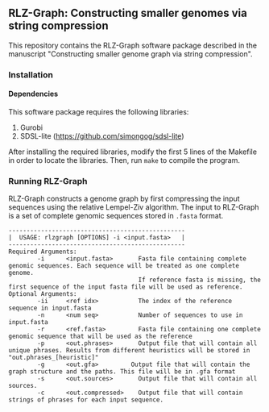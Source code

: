## RLZ-Graph: Constructing smaller genomes via string compression
This repository contains the RLZ-Graph software package described in the manuscript "Constructing smaller genome graph via string compression".

### Installation

#### Dependencies
This software package requires the following libraries:
1. Gurobi 
2. SDSL-lite (https://github.com/simongog/sdsl-lite)

After installing the required libraries, modify the first 5 lines of the Makefile in order to locate the libraries.
Then, run `make` to compile the program.

### Running RLZ-Graph

RLZ-Graph constructs a genome graph by first compressing the input sequences using the relative Lempel-Ziv algorithm. The input to RLZ-Graph is a set of complete genomic sequences stored in `.fasta` format.

```
-------------------------------------------------
|  USAGE: rlzgraph [OPTIONS] -i <input.fasta>   |
-------------------------------------------------
Required Arguments:
        -i      <input.fasta>       Fasta file containing complete genomic sequences. Each sequence will be treated as one complete genome.
                                    If reference fasta is missing, the first sequence of the input fasta file will be used as reference.
Optional Arguments:
        -ii     <ref idx>           The index of the reference sequence in input.fasta
        -n      <num seq>           Number of sequences to use in input.fasta
        -r      <ref.fasta>         Fasta file containing one complete genomic sequence that will be used as the reference
        -p      <out.phrases>       Output file that will contain all unique phrases. Results from different heuristics will be stored in "out.phrases_[heuristic]"
        -g      <out.gfa>         Output file that will contain the graph structure and the paths. This file will be in .gfa format
        -s      <out.sources>       Output file that will contain all sources.
        -c      <out.compressed>    Output file that will contain strings of phrases for each input sequence.
```



